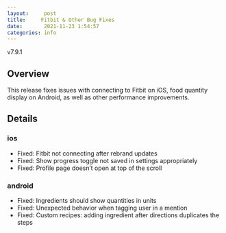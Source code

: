 ```yaml
---
layout:     post
title:     Fitbit & Other Bug Fixes
date:       2021-11-23 1:54:57
categories: info
---
```


v7.9.1

## Overview
This release fixes issues with connecting to Fitbit on iOS, food quantity display on Android, as well as other performance improvements.


## Details

### ios
* Fixed: Fitbit not connecting after rebrand updates
* Fixed: Show progress toggle not saved in settings appropriately	
* Fixed: Profile page doesn’t open at top of the scroll
  

### android
* Fixed: Ingredients should show quantities in units
* Fixed: Unexpected behavior when tagging user in a mention
* Fixed: Custom recipes: adding ingredient after directions duplicates the steps
